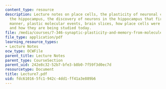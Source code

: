 ```yaml
---
content_type: resource
description: Lecture notes on place cells, the plasticity of neuronal circuits in
  the hippocampus, the discovery of neurons in the hippocampus that fire in a place-specific
  manner, plastic molecular events, brain slices, how place cells were discovered,
  and how they are being studied today.
file: /media/courses/7-346-synaptic-plasticity-and-memory-from-molecules-to-behavior-fall-2007/fdc610165fc1942c4dd1ff41a3e889b6_Lecture7.pdf
file_type: application/pdf
learning_resource_types:
- Lecture Notes
ocw_type: OCWFile
parent_title: Lecture Notes
parent_type: CourseSection
parent_uid: 242e8c32-52b7-bfe3-b8b0-7f59f3d0ec7d
resourcetype: Document
title: Lecture7.pdf
uid: fdc61016-5fc1-942c-4dd1-ff41a3e889b6
---
```

